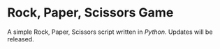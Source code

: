 # Rock, Paper, Scissors Game
A simple Rock, Paper, Scissors script written in *Python*. Updates will be released. 
